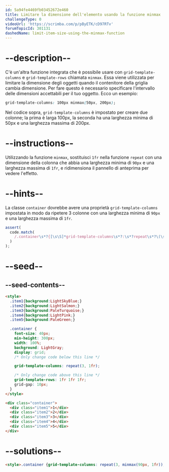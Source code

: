 ```yaml
---
id: 5a94fe4469fb03452672e460
title: Limitare la dimensione dell'elemento usando la funzione minmax
challengeType: 0
videoUrl: 'https://scrimba.com/p/pByETK/cD97RTv'
forumTopicId: 301131
dashedName: limit-item-size-using-the-minmax-function
---
```


# --description--

C'è un'altra funzione integrata che è possibile usare con `grid-template-columns` e `grid-template-rows` chiamata `minmax`. Essa viene utilizzata per limitare la dimensione degli oggetti quando il contenitore della griglia cambia dimensione. Per fare questo è necessario specificare l'intervallo delle dimensioni accettabili per il tuo oggetto. Ecco un esempio:

```css
grid-template-columns: 100px minmax(50px, 200px);
```

Nel codice sopra, `grid-template-columns` è impostato per creare due colonne; la prima è larga 100px, la seconda ha una larghezza minima di 50px e una larghezza massima di 200px.

# --instructions--

Utilizzando la funzione `minmax`, sostituisci `1fr` nella funzione `repeat` con una dimensione della colonna che abbia una larghezza minima di `90px` e una larghezza massima di `1fr`, e ridimensiona il pannello di anteprima per vedere l'effetto.

# --hints--

La classe `container` dovrebbe avere una proprietà `grid-template-columns` impostata in modo da ripetere 3 colonne con una larghezza minima di `90px` e una larghezza massima di `1fr`.

```js
assert(
  code.match(
    /.container\s*?{[\s\S]*grid-template-columns\s*?:\s*?repeat\s*?\(\s*?3\s*?,\s*?minmax\s*?\(\s*?90px\s*?,\s*?1fr\s*?\)\s*?\)\s*?;[\s\S]*}/gi
  )
);
```

# --seed--

## --seed-contents--

```html
<style>
  .item1{background:LightSkyBlue;}
  .item2{background:LightSalmon;}
  .item3{background:PaleTurquoise;}
  .item4{background:LightPink;}
  .item5{background:PaleGreen;}

  .container {
    font-size: 40px;
    min-height: 300px;
    width: 100%;
    background: LightGray;
    display: grid;
    /* Only change code below this line */

    grid-template-columns: repeat(3, 1fr);

    /* Only change code above this line */
    grid-template-rows: 1fr 1fr 1fr;
    grid-gap: 10px;
  }
</style>

<div class="container">
  <div class="item1">1</div>
  <div class="item2">2</div>
  <div class="item3">3</div>
  <div class="item4">4</div>
  <div class="item5">5</div>
</div>
```

# --solutions--

```html
<style>.container {grid-template-columns: repeat(3, minmax(90px, 1fr));}</style>
```
